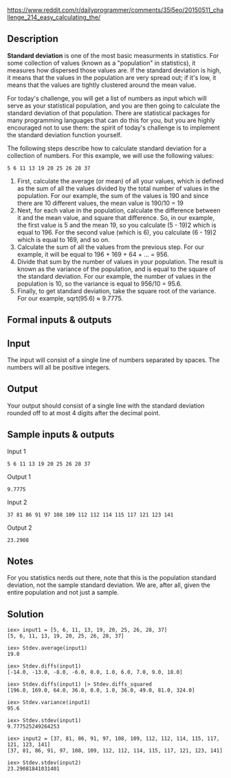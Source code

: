 https://www.reddit.com/r/dailyprogrammer/comments/35l5eo/20150511_challenge_214_easy_calculating_the/

## Description

**Standard deviation** is one of the most basic measurments in statistics. For some collection of values (known as a "population" in statistics), it measures how dispersed those values are. If the standard deviation is high, it means that the values in the population are very spread out; if it's low, it means that the values are tightly clustered around the mean value.

For today's challenge, you will get a list of numbers as input which will serve as your statistical population, and you are then going to calculate the standard deviation of that population. There are statistical packages for many programming languages that can do this for you, but you are highly encouraged not to use them: the spirit of today's challenge is to implement the standard deviation function yourself.

The following steps describe how to calculate standard deviation for a collection of numbers. For this example, we will use the following values:


```
5 6 11 13 19 20 25 26 28 37
```

1. First, calculate the average (or mean) of all your values, which is defined as the sum of all the values divided by the total number of values in the population. For our example, the sum of the values is 190 and since there are 10 different values, the mean value is 190/10 = 19
2. Next, for each value in the population, calculate the difference between it and the mean value, and square that difference. So, in our example, the first value is 5 and the mean 19, so you calculate (5 - 19)2 which is equal to 196. For the second value (which is 6), you calculate (6 - 19)2 which is equal to 169, and so on.
3. Calculate the sum of all the values from the previous step. For our example, it will be equal to 196 + 169 + 64 + ... = 956.
4. Divide that sum by the number of values in your population. The result is known as the variance of the population, and is equal to the square of the standard deviation. For our example, the number of values in the population is 10, so the variance is equal to 956/10 = 95.6.
5. Finally, to get standard deviation, take the square root of the variance. For our example, sqrt(95.6) ≈ 9.7775.
 
## Formal inputs & outputs
## Input
The input will consist of a single line of numbers separated by spaces. The numbers will all be positive integers.
## Output
Your output should consist of a single line with the standard deviation rounded off to at most 4 digits after the decimal point.

## Sample inputs & outputs
Input 1
```
5 6 11 13 19 20 25 26 28 37
```
Output 1
```
9.7775
```
Input 2
```
37 81 86 91 97 108 109 112 112 114 115 117 121 123 141
```
Output 2
```
23.2908
```

## Notes
For you statistics nerds out there, note that this is the population standard deviation, not the sample standard deviation. We are, after all, given the entire population and not just a sample.


## Solution
```
iex> input1 = [5, 6, 11, 13, 19, 20, 25, 26, 28, 37]
[5, 6, 11, 13, 19, 20, 25, 26, 28, 37]

iex> Stdev.average(input1)
19.0

iex> Stdev.diffs(input1)  
[-14.0, -13.0, -8.0, -6.0, 0.0, 1.0, 6.0, 7.0, 9.0, 18.0]

iex> Stdev.diffs(input1) |> Stdev.diffs_squared
[196.0, 169.0, 64.0, 36.0, 0.0, 1.0, 36.0, 49.0, 81.0, 324.0]

iex> Stdev.variance(input1)                    
95.6

iex> Stdev.stdev(input1)
9.777525249264253
```

```
iex> input2 = [37, 81, 86, 91, 97, 108, 109, 112, 112, 114, 115, 117, 121, 123, 141]
[37, 81, 86, 91, 97, 108, 109, 112, 112, 114, 115, 117, 121, 123, 141]
 
iex> Stdev.stdev(input2)
23.29081841031401
```